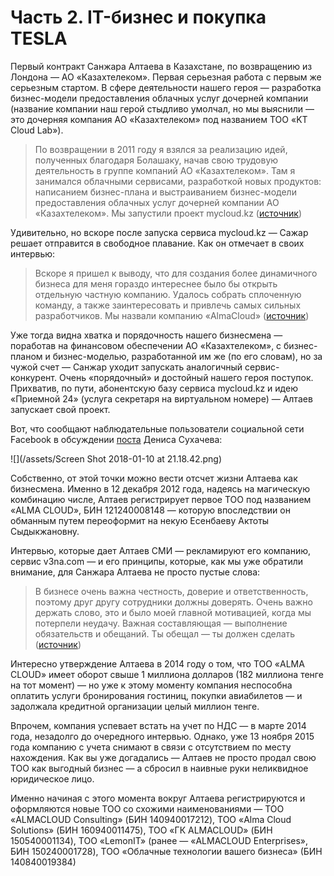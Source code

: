 # Часть 2. IT-бизнес и покупка TESLA

Первый контракт Санжара Алтаева в Казахстане, по возвращению из Лондона — АО «Казахтелеком». Первая серьезная работа с первым же серьезным стартом. В сфере деятельности нашего героя — разработка бизнес-модели предоставления облачных услуг дочерней компании \(название компании наш герой стыдливо умолчал, но мы выяснили — это дочерняя компания  АО «Казахтелеком» под названием ТОО «KT Cloud Lab»\).

> По возвращении в 2011 году я взялся за реализацию идей, полученных благодаря Болашаку, начав свою трудовую деятельность в группе компаний АО «Казахтелеком». Там я занимался облачными сервисами, разработкой новых продуктов: написанием бизнес-плана и выстраиванием бизнес-модели предоставления облачных услуг дочерней компании АО «Казахтелеком». Мы запустили проект mycloud.kz \([источник](https://vlast.kz/avtory/sanzhar_altaev-5576.html)\)

Удивительно, но вскоре после запуска сервиса mycloud.kz — Сажар решает отправится в свободное плавание. Как он отмечает в своих интервью:

> Вскоре я пришел к выводу, что для создания более динамичного бизнеса для меня гораздо интереснее было бы открыть отдельную частную компанию. Удалось собрать сплоченную команду, а также заинтересовать и привлечь самых сильных разработчиков. Мы назвали компанию «AlmaCloud» \([источник](https://vlast.kz/avtory/sanzhar_altaev-5576.html)\)

Уже тогда видна хватка и порядочность нашего бизнесмена — поработав на финансовом обеспечении АО «Казахтелеком», с бизнес-планом и бизнес-моделью, разработанной им же \(по его словам\), но за чужой счет — Санжар уходит запускать аналогичный сервис-конкурент. Очень «порядочный» и достойный нашего героя поступок. Прихватив, по пути, абонентскую базу сервиса mycloud.kz и идею «Приемной 24» \(услуга секретаря на виртуальном номере\) — Алтаев запускает свой проект.

Вот, что сообщают наблюдательные пользователи социальной сети Facebook в обсуждении [поста](https://www.facebook.com/denis.suhachev/posts/1600248033370766) Дениса Сухачева:

![](/assets/Screen Shot 2018-01-10 at 21.18.42.png)

Собственно, от этой точки можно вести отсчет жизни Алтаева как бизнесмена. Именно в 12 декабря 2012 года, надеясь на магическую комбинацию числе, Алтаев регистрирует первое ТОО  под названием «ALMA CLOUD», БИН 121240008148 — которую впоследствии он обманным путем переоформит на некую Есенбаеву Актоты Сыдыкжановну.

Интервью, которые дает Алтаев СМИ — рекламируют его компанию, сервис v3na.com — и его принципы, которые, как мы уже обратили внимание, для Санжара Алтаева не просто пустые слова:

> В бизнесе очень важна честность, доверие и ответственность, поэтому друг другу сотрудники должны доверять. Очень важно держать слово, это и было моей главной мотивацией, когда мы потерпели неудачу. Важная составляющая — выполнение обязательств и обещаний. Ты обещал — ты должен сделать \([источник](https://vlast.kz/avtory/sanzhar_altaev-5576.html)\)

Интересно утверждение Алтаева в 2014 году о том, что ТОО «ALMA CLOUD» имеет оборот свыше 1 миллиона долларов \(182 миллиона тенге на тот момент\) — но уже к этому моменту компания неспособна оплатить услуги бронирования гостиниц, покупки авиабилетов — и задолжала кредитной организации целый миллион тенге.

Впрочем, компания успевает встать на учет по НДС — в марте 2014 года, незадолго до очередного интервью. Однако, уже 13 ноября 2015 года компанию с учета снимают в связи с отсутствием по месту нахождения. Как вы уже догадались — Алтаев не просто продал свою ТОО как выгодный бизнес — а сбросил в наивные руки неликвидное юридическое лицо.

Именно начиная с этого момента вокруг Алтаева регистрируются и оформляются новые ТОО со схожими наименованиями — ТОО «ALMACLOUD Consulting» \(БИН 140940017212\), ТОО «Alma Cloud Solutions» \(БИН 160940011475\), ТОО «ГК ALMACLOUD» \(БИН 150540001134\), ТОО «LemonIT» \(ранее — «ALMACLOUD Enterprises», БИН 150240001728\), ТОО «Облачные технологии вашего бизнеса» \(БИН 140840019384\)

```


```



